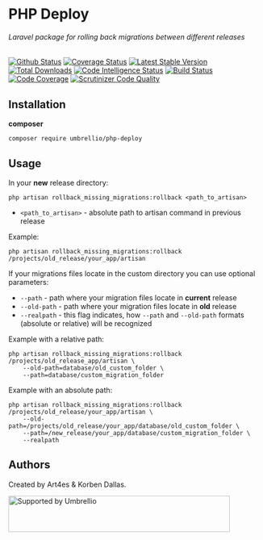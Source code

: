 # PHP Deploy

###### Laravel package for rolling back migrations between different releases

[![Github Status](https://github.com/umbrellio/php-deploy/workflows/CI/badge.svg)](https://github.com/umbrellio/php-deploy/actions)
[![Coverage Status](https://coveralls.io/repos/github/umbrellio/php-deploy/badge.svg?branch=master)](https://coveralls.io/github/umbrellio/php-deploy?branch=master)
[![Latest Stable Version](https://poser.pugx.org/umbrellio/php-deploy/v/stable.png)](https://packagist.org/packages/umbrellio/php-deploy)
[![Total Downloads](https://poser.pugx.org/umbrellio/php-deploy/downloads.png)](https://packagist.org/packages/umbrellio/php-deploy)
[![Code Intelligence Status](https://scrutinizer-ci.com/g/umbrellio/php-deploy/badges/code-intelligence.svg?b=master)](https://scrutinizer-ci.com/code-intelligence)
[![Build Status](https://scrutinizer-ci.com/g/umbrellio/php-deploy/badges/build.png?b=master)](https://scrutinizer-ci.com/g/umbrellio/php-deploy/build-status/master)
[![Code Coverage](https://scrutinizer-ci.com/g/umbrellio/php-deploy/badges/coverage.png?b=master)](https://scrutinizer-ci.com/g/umbrellio/php-deploy/?branch=master)
[![Scrutinizer Code Quality](https://scrutinizer-ci.com/g/umbrellio/php-deploy/badges/quality-score.png?b=master)](https://scrutinizer-ci.com/g/umbrellio/php-deploy/?branch=master)


## Installation

__composer__  

`composer require umbrellio/php-deploy`

## Usage

In your **new** release directory:   

`php artisan rollback_missing_migrations:rollback <path_to_artisan>`

- `<path_to_artisan>` - absolute path to artisan command in previous release 

Example:

`php artisan rollback_missing_migrations:rollback /projects/old_release/your_app/artisan`

If your migrations files locate in the custom directory you can use optional parameters:

- `--path` - path where your migration files locate in **current** release
- `--old-path` - path where your migration files locate in **old** release
- `--realpath` - this flag indicates, how `--path` and `--old-path` formats (absolute or relative) will be recognized
 
Example with a relative path:
 
```
php artisan rollback_missing_migrations:rollback /projects/old_release_app/artisan \
    --old-path=database/old_custom_folder \ 
    --path=database/custom_migration_folder 
```

Example with an absolute path:
 
```
php artisan rollback_missing_migrations:rollback /projects/old_release/your_app/artisan \
    --old-path=/projects/old_release/your_app/database/old_custom_folder \ 
    --path=/new_release/your_app/database/custom_migration_folder \ 
    --realpath
```

## Authors

Created by Art4es & Korben Dallas.

<a href="https://github.com/umbrellio/">
<img style="float: left;" src="https://umbrellio.github.io/Umbrellio/supported_by_umbrellio.svg" alt="Supported by Umbrellio" width="439" height="72">
</a>
